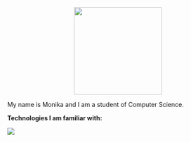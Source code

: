 <div id="header" align="center">
  <img src="https://media.giphy.com/media/Qo2dupDib32rkTY4hX/giphy.gif" width="200"/>
</div>

My name is Monika and I am a student of Computer Science.

**Technologies I am familiar with:**

<div>
<img src="C:\Users\Monika\Documents\GitHub\AboutMe\Invisi3le\devicon-master\icons\cplusplus\cplusplus-original.svg">
</div>

<!--
**Invisi3le/Invisi3le** is a ✨ _special_ ✨ repository because its `README.md` (this file) appears on your GitHub profile.

Here are some ideas to get you started:

- 🔭 I’m currently working on ...
- 🌱 I’m currently learning ...
- 👯 I’m looking to collaborate on ...
- 🤔 I’m looking for help with ...
- 💬 Ask me about ...
- 📫 How to reach me: ...
- 😄 Pronouns: ...
- ⚡ Fun fact: ...

My name is Monika and I am a student of Computer Science.

Technologies I am familiar with:

Technologies I am currently learning:

- 🌱 I’m currently learning ...
-->
